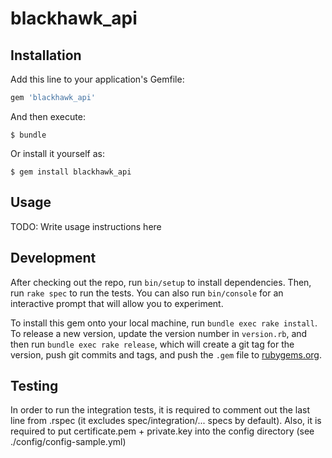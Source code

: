 # blackhawk_api

## Installation

Add this line to your application's Gemfile:

```ruby
gem 'blackhawk_api'
```

And then execute:

    $ bundle

Or install it yourself as:

    $ gem install blackhawk_api

## Usage

TODO: Write usage instructions here

## Development

After checking out the repo, run `bin/setup` to install dependencies. Then, run `rake spec` to run the tests.
You can also run `bin/console` for an interactive prompt that will allow you to experiment.

To install this gem onto your local machine, run `bundle exec rake install`.
To release a new version, update the version number in `version.rb`, and then run `bundle exec rake release`, which will create a git tag for the version,
push git commits and tags, and push the `.gem` file to [rubygems.org](https://rubygems.org).

## Testing

In order to run the integration tests, it is required to comment out the last line from .rspec (it excludes spec/integration/... specs by default). Also,
it is required to put certificate.pem + private.key into the config directory (see ./config/config-sample.yml)


